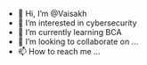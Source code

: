- 👋 Hi, I’m @Vaisakh
- 👀 I’m interested in cybersecurity
- 🌱 I’m currently learning BCA
- 💞️ I’m looking to collaborate on ...
- 📫 How to reach me ...

<!---
Vaisakhr1/Vaisakhr1 is a ✨ special ✨ repository because its `README.md` (this file) appears on your GitHub profile.
You can click the Preview link to take a look at your changes.
--->
